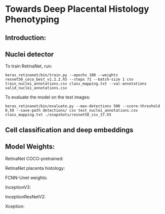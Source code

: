 # Towards Deep Placental Histology Phenotyping

## Introduction:

## Nuclei detector

To train RetinaNet, run:

```
keras_retinanet/bin/train.py --epochs 100 --weights resnet50_coco_best_v1.2.2.h5 --steps 71 --batch-size 1 csv train_nuclei_annotations.csv class_mapping.txt --val-annotations valid_nuclei_annotations.csv 
```

To evaluate the model on the test images:

```
keras_retinanet/bin/evaluate.py --max-detections 500 --score-threshold 0.50 --save-path detections/ csv test_nuclei_annotations.csv class_mapping.txt ./snapshots/resnet50_csv_37.h5 
```

## Cell classification and deep embeddings

## Model Weights:

RetinaNet COCO-pretrained: <links here>
  
RetinaNet placenta histology:

FCNN-Unet weights:

InceptionV3:

InceptionResNetV2:

Xception:
